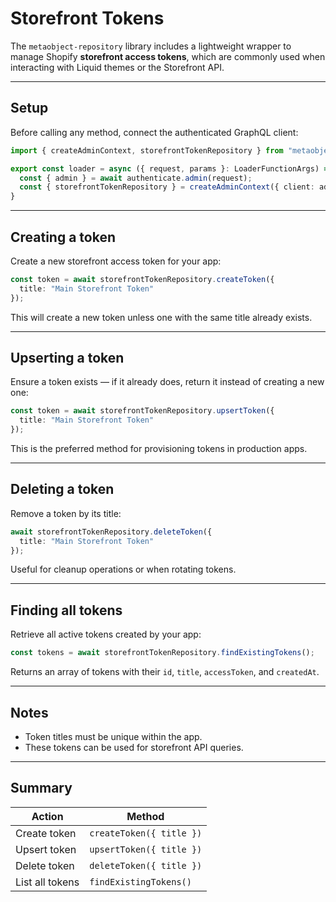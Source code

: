 # Storefront Tokens

The `metaobject-repository` library includes a lightweight wrapper to manage Shopify **storefront access tokens**, which are commonly used when interacting with Liquid themes or the Storefront API.

---

## Setup

Before calling any method, connect the authenticated GraphQL client:

```ts
import { createAdminContext, storefrontTokenRepository } from "metaobject-repository";

export const loader = async ({ request, params }: LoaderFunctionArgs) => {
  const { admin } = await authenticate.admin(request);
  const { storefrontTokenRepository } = createAdminContext({ client: admin.graphql });
}
```

---

## Creating a token

Create a new storefront access token for your app:

```ts
const token = await storefrontTokenRepository.createToken({
  title: "Main Storefront Token"
});
```

This will create a new token unless one with the same title already exists.

---

## Upserting a token

Ensure a token exists — if it already does, return it instead of creating a new one:

```ts
const token = await storefrontTokenRepository.upsertToken({
  title: "Main Storefront Token"
});
```

This is the preferred method for provisioning tokens in production apps.

---

## Deleting a token

Remove a token by its title:

```ts
await storefrontTokenRepository.deleteToken({
  title: "Main Storefront Token"
});
```

Useful for cleanup operations or when rotating tokens.

---

## Finding all tokens

Retrieve all active tokens created by your app:

```ts
const tokens = await storefrontTokenRepository.findExistingTokens();
```

Returns an array of tokens with their `id`, `title`, `accessToken`, and `createdAt`.

---

## Notes

- Token titles must be unique within the app.
- These tokens can be used for storefront API queries.

---

## Summary

| Action          | Method                      |
|-----------------|-----------------------------|
| Create token     | `createToken({ title })`    |
| Upsert token     | `upsertToken({ title })`    |
| Delete token     | `deleteToken({ title })`    |
| List all tokens  | `findExistingTokens()`      |